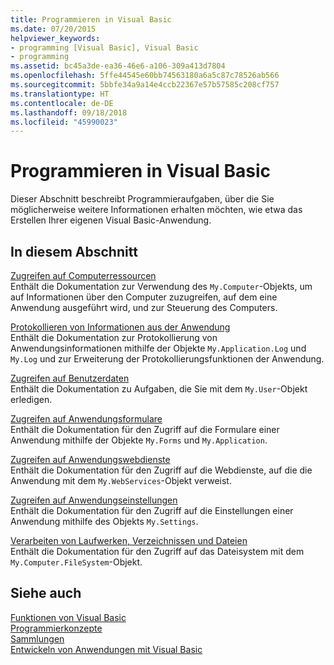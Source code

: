 ```yaml
---
title: Programmieren in Visual Basic
ms.date: 07/20/2015
helpviewer_keywords:
- programming [Visual Basic], Visual Basic
- programming
ms.assetid: bc45a3de-ea36-46e6-a106-309a413d7804
ms.openlocfilehash: 5ffe44545e60bb74563180a6a5c87c78526ab566
ms.sourcegitcommit: 5bbfe34a9a14e4ccb22367e57b57585c208cf757
ms.translationtype: HT
ms.contentlocale: de-DE
ms.lasthandoff: 09/18/2018
ms.locfileid: "45990023"
---
```

# <a name="programming-in-visual-basic"></a>Programmieren in Visual Basic
Dieser Abschnitt beschreibt Programmieraufgaben, über die Sie möglicherweise weitere Informationen erhalten möchten, wie etwa das Erstellen Ihrer eigenen Visual Basic-Anwendung.  
  
## <a name="in-this-section"></a>In diesem Abschnitt  
 [Zugreifen auf Computerressourcen](../../../visual-basic/developing-apps/programming/computer-resources/index.md)  
 Enthält die Dokumentation zur Verwendung des `My.Computer`-Objekts, um auf Informationen über den Computer zuzugreifen, auf dem eine Anwendung ausgeführt wird, und zur Steuerung des Computers.  
  
 [Protokollieren von Informationen aus der Anwendung](../../../visual-basic/developing-apps/programming/log-info/index.md)  
 Enthält die Dokumentation zur Protokollierung von Anwendungsinformationen mithilfe der Objekte `My.Application.Log` und `My.Log` und zur Erweiterung der Protokollierungsfunktionen der Anwendung.  
  
 [Zugreifen auf Benutzerdaten](../../../visual-basic/developing-apps/programming/accessing-user-data.md)  
 Enthält die Dokumentation zu Aufgaben, die Sie mit dem `My.User`-Objekt erledigen.  
  
 [Zugreifen auf Anwendungsformulare](../../../visual-basic/developing-apps/programming/accessing-application-forms.md)  
 Enthält die Dokumentation für den Zugriff auf die Formulare einer Anwendung mithilfe der Objekte `My.Forms` und `My.Application`.  
  
 [Zugreifen auf Anwendungswebdienste](../../../visual-basic/developing-apps/programming/accessing-application-web-services.md)  
 Enthält die Dokumentation für den Zugriff auf die Webdienste, auf die die Anwendung mit dem `My.WebServices`-Objekt verweist.  
  
 [Zugreifen auf Anwendungseinstellungen](../../../visual-basic/developing-apps/programming/app-settings/index.md)  
 Enthält die Dokumentation für den Zugriff auf die Einstellungen einer Anwendung mithilfe des Objekts `My.Settings`.  
  
 [Verarbeiten von Laufwerken, Verzeichnissen und Dateien](../../../visual-basic/developing-apps/programming/drives-directories-files/processing.md)  
 Enthält die Dokumentation für den Zugriff auf das Dateisystem mit dem `My.Computer.FileSystem`-Objekt.  
  
## <a name="see-also"></a>Siehe auch  
 [Funktionen von Visual Basic](../../../visual-basic/programming-guide/language-features/index.md)  
 [Programmierkonzepte](../../../visual-basic/programming-guide/concepts/index.md)  
 [Sammlungen](../../../visual-basic/programming-guide/concepts/collections.md)  
 [Entwickeln von Anwendungen mit Visual Basic](../../../visual-basic/developing-apps/index.md)
